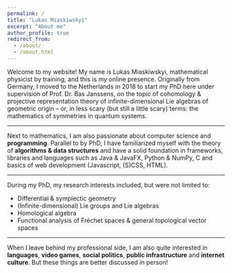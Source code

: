 ```yaml
---
permalink: /
title: "Lukas Miaskiwskyi"
excerpt: "About me"
author_profile: true
redirect_from: 
  - /about/
  - /about.html
---
```


Welcome to my website! My name is Lukas Miaskiwskyi, mathematical physicist by training, and this is my online presence.
Originally from Germany, I moved to the Netherlands in 2018 to start my PhD here under supervision of Prof. Dr. Bas Janssens, on the topic of cohomology & projective representation theory of infinite-dimensional Lie algebras of geometric origin – or, in less scary (but still a little scary) terms: the mathematics of symmetries in quantum systems. 

<hr>

Next to mathematics, I am also passionate about computer science and <b>programming</b>. Parallel to by PhD, I have familiarized myself with the theory of <b>algorithms & data structures</b> and have a solid foundation in frameworks, libraries and languages such as Java & JavaFX, Python & NumPy, C and basics of web development (Javascript, (S)CSS, HTML).

<hr>

During my PhD, my research interests included, but were not limited to:
<ul>
<li>Differential & symplectic geometry</li> 
<li>(Infinite-dimensional) Lie groups and Lie algebras</li> 
<li>Homological algebra</li> 
<li>Functional analysis of Fréchet spaces & general topological vector spaces</li> 
</ul>

<hr>


When I leave behind my professional side, I am also quite interested in <b>languages</b>, <b>video games</b>, <b>social politics</b>, <b>public infrastructure</b> and <b>internet culture</b>. But these things are better discussed in person!
